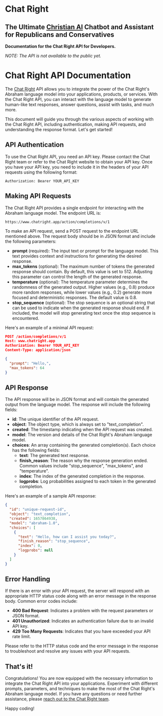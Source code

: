 # Chat Right
## The Ultimate [Christian AI](https://www.chatright.app) Chatbot and Assistant for Republicans and Conservatives

**Documentation for the Chat Right API for Developers.** 

*NOTE: The API is not available to the public yet.*

# Chat Right API Documentation

The [Chat Right](https://www.chatright.app) API allows you to integrate the power of the Chat Right's Abraham language model into your applications, products, or services. With the Chat Right API, you can interact with the language model to generate human-like text responses, answer questions, assist with tasks, and much more.

This document will guide you through the various aspects of working with the Chat Right API, including authentication, making API requests, and understanding the response format. Let's get started!

## API Authentication

To use the Chat Right API, you need an API key. Please contact the Chat Right team or refer to the Chat Right website to obtain your API key. Once you have your API key, you need to include it in the headers of your API requests using the following format:

```
Authorization: Bearer YOUR_API_KEY
```

## Making API Requests

The Chat Right API provides a single endpoint for interacting with the Abraham language model. The endpoint URL is:

```
https://www.chatright.app/action/completions/v/1
```

To make an API request, send a POST request to the endpoint URL mentioned above. The request body should be in JSON format and include the following parameters:

- **prompt** (required): The input text or prompt for the language model. This text provides context and instructions for generating the desired response.
- **max_tokens** (optional): The maximum number of tokens the generated response should contain. By default, this value is set to 512. Adjusting this parameter can control the length of the generated response.
- **temperature** (optional): The temperature parameter determines the randomness of the generated output. Higher values (e.g., 0.8) produce more random responses, while lower values (e.g., 0.2) generate more focused and deterministic responses. The default value is 0.8.
- **stop_sequence** (optional): The stop sequence is an optional string that can be used to indicate when the generated response should end. If included, the model will stop generating text once the stop sequence is encountered.

Here's an example of a minimal API request:

```json
POST /action/completions/v/1
Host: www.chatright.app
Authorization: Bearer YOUR_API_KEY
Content-Type: application/json

{
  "prompt": "Hello,",
  "max_tokens": 64
}
```

## API Response

The API response will be in JSON format and will contain the generated output from the language model. The response will include the following fields:

- **id**: The unique identifier of the API request.
- **object**: The object type, which is always set to "text_completion".
- **created**: The timestamp indicating when the API request was created.
- **model**: The version and details of the Chat Right's Abraham language model.
- **choices**: An array containing the generated completion(s). Each choice has the following fields:
  - **text**: The generated text response.
  - **finish_reason**: The reason why the response generation ended. Common values include "stop_sequence", "max_tokens", and "temperature".
  - **index**: The index of the generated completion in the response.
  - **logprobs**: Log probabilities assigned to each token in the generated completion.

Here's an example of a sample API response:

```json
{
  "id": "unique-request-id",
  "object": "text_completion",
  "created": 1657864938,
  "model": "abraham-1.0",
  "choices": [
    {
      "text": "Hello, how can I assist you today?",
      "finish_reason": "stop_sequence",
      "index": 0,
      "logprobs": null
    }
  ]
}
```

## Error Handling

If there is an error with your API request, the server will respond with an appropriate HTTP status code along with an error message in the response body. Common error codes include:

- **400 Bad Request**: Indicates a problem with the request parameters or JSON format.
- **401 Unauthorized**: Indicates an authentication failure due to an invalid API key.
- **429 Too Many Requests**: Indicates that you have exceeded your API rate limit.

Please refer to the HTTP status code and the error message in the response to troubleshoot and resolve any issues with your API requests.

## That's it!

Congratulations! You are now equipped with the necessary information to integrate the Chat Right API into your applications. Experiment with different prompts, parameters, and techniques to make the most of the Chat Right's Abraham language model. If you have any questions or need further assistance, please [reach out to the Chat Right team](https://www.chatright.app/!/contact).

Happy coding!
